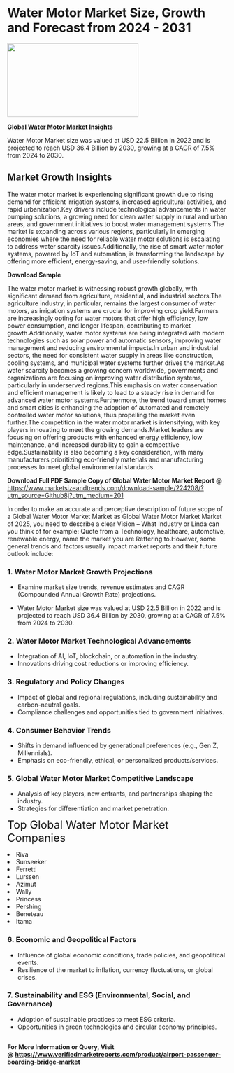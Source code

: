<H1>Water Motor Market Size, Growth and Forecast from 2024 - 2031</H1><img class="aligncenter size-medium wp-image-584254" src="https://thirdeyenews.in/wp-content/uploads/2024/09/Global-Market-Research-300x168.jpeg" alt="" width="300" height="168" /><p><strong>Global&nbsp;<a href="https://www.marketsizeandtrends.com/download-sample/224208/?utm_source=Github8j?utm_medium=201">Water Motor Market</a> Insights</strong></p><p>Water Motor Market size was valued at USD 22.5 Billion in 2022 and is projected to reach USD 36.4 Billion by 2030, growing at a CAGR of 7.5% from 2024 to 2030.</p><p><h2>Market Growth Insights</h2> <p>The water motor market is experiencing significant growth due to rising demand for efficient irrigation systems, increased agricultural activities, and rapid urbanization.Key drivers include technological advancements in water pumping solutions, a growing need for clean water supply in rural and urban areas, and government initiatives to boost water management systems.The market is expanding across various regions, particularly in emerging economies where the need for reliable water motor solutions is escalating to address water scarcity issues.Additionally, the rise of smart water motor systems, powered by IoT and automation, is transforming the landscape by offering more efficient, energy-saving, and user-friendly solutions.</p> <p><strong>Download Sample</strong></p> <p>The water motor market is witnessing robust growth globally, with significant demand from agriculture, residential, and industrial sectors.The agriculture industry, in particular, remains the largest consumer of water motors, as irrigation systems are crucial for improving crop yield.Farmers are increasingly opting for water motors that offer high efficiency, low power consumption, and longer lifespan, contributing to market growth.Additionally, water motor systems are being integrated with modern technologies such as solar power and automatic sensors, improving water management and reducing environmental impacts.In urban and industrial sectors, the need for consistent water supply in areas like construction, cooling systems, and municipal water systems further drives the market.As water scarcity becomes a growing concern worldwide, governments and organizations are focusing on improving water distribution systems, particularly in underserved regions.This emphasis on water conservation and efficient management is likely to lead to a steady rise in demand for advanced water motor systems.Furthermore, the trend toward smart homes and smart cities is enhancing the adoption of automated and remotely controlled water motor solutions, thus propelling the market even further.The competition in the water motor market is intensifying, with key players innovating to meet the growing demands.Market leaders are focusing on offering products with enhanced energy efficiency, low maintenance, and increased durability to gain a competitive edge.Sustainability is also becoming a key consideration, with many manufacturers prioritizing eco-friendly materials and manufacturing processes to meet global environmental standards.<p><span class=""><strong>Download Full PDF Sample Copy of Global Water Motor Market Report</strong> @ <a href="https://www.marketsizeandtrends.com/download-sample/224208/?utm_source=Github8j?utm_medium=201" target="_blank">https://www.marketsizeandtrends.com/download-sample/224208/?utm_source=Github8j?utm_medium=201</a></span></p><p>In order to make an accurate and perceptive description of future scope of a Global&nbsp;Water Motor Market Market as Global&nbsp;Water Motor Market Market of 2025, you need to describe a clear Vision &ndash; What Industry or Linda can you think of for example: Quote from a Technology, healthcare, automotive, renewable energy, name the market you are Reffering to.However, some general trends and factors usually impact market reports and their future outlook include:</p><h3>1.&nbsp;<strong>Water Motor Market Growth Projections</strong></h3><ul><li>Examine market size trends, revenue estimates and CAGR (Compounded Annual Growth Rate) projections.</li><li><p>Water Motor Market size was valued at USD 22.5 Billion in 2022 and is projected to reach USD 36.4 Billion by 2030, growing at a CAGR of 7.5% from 2024 to 2030.</p></li></ul><h3>2.&nbsp;<strong>Water Motor Market Technological Advancements</strong></h3><ul><li>Integration of AI, IoT, blockchain, or automation in the industry.</li><li>Innovations driving cost reductions or improving efficiency.</li></ul><h3>3.&nbsp;<strong>Regulatory and Policy Changes</strong></h3><ul><li>Impact of global and regional regulations, including sustainability and carbon-neutral goals.</li><li>Compliance challenges and opportunities tied to government initiatives.</li></ul><h3>4.&nbsp;<strong>Consumer Behavior Trends</strong></h3><ul><li>Shifts in demand influenced by generational preferences (e.g., Gen Z, Millennials).</li><li>Emphasis on eco-friendly, ethical, or personalized products/services.</li></ul><h3>5.&nbsp;<strong>Global Water Motor Market Competitive Landscape</strong></h3><ul><li>Analysis of key players, new entrants, and partnerships shaping the industry.</li><li>Strategies for differentiation and market penetration.</li></ul><p data-pm-slice="1 1 []"><span style="color: inherit; font-family: inherit; font-size: 25px;">Top Global Water Motor Market Companies</span></p><div class="" data-test-id=""><p><li>Riva</li><li> Sunseeker</li><li> Ferretti</li><li> Lurssen</li><li> Azimut</li><li> Wally</li><li> Princess</li><li> Pershing</li><li> Beneteau</li><li> Itama</li></p></div><h3>6.&nbsp;<strong>Economic and Geopolitical Factors</strong></h3><ul><li>Influence of global economic conditions, trade policies, and geopolitical events.</li><li>Resilience of the market to inflation, currency fluctuations, or global crises.</li></ul><h3>7.&nbsp;<strong>Sustainability and ESG (Environmental, Social, and Governance)</strong></h3><ul><li>Adoption of sustainable practices to meet ESG criteria.</li><li>Opportunities in green technologies and circular economy principles.</li></ul><h2><strong style="font-size: 14px;">For More Information or Query, Visit @&nbsp;</strong><a style="background-color: #ffffff; font-size: 14px;" href="https://www.marketsizeandtrends.com/report/water-motor-market/" target="_blank">https://www.verifiedmarketreports.com/product/airport-passenger-boarding-bridge-market</a></h2>